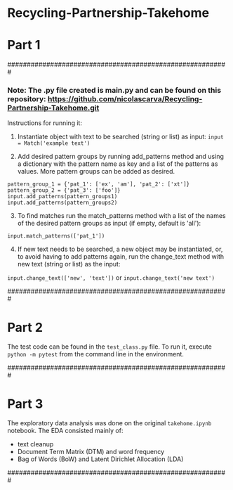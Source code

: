 # Recycling-Partnership-Takehome


# Part 1
#########################################################

### Note: The .py file created is main.py and can be found on this repository: https://github.com/nicolascarva/Recycling-Partnership-Takehome.git

Instructions for running it:

1. Instantiate object with text to be searched (string or list) as input:
`input = Match('example text')`

2. Add desired pattern groups by running add_patterns method and using a dictionary with the pattern name as key and a list of the patterns as values. More pattern groups can be added as desired.

`pattern_group_1 = {'pat_1': ['ex', 'am'], 'pat_2': ['xt']}
pattern_group_2 = {'pat_3': ['foo']}
input.add_patterns(pattern_groups1)
input.add_patterns(pattern_groups2)`

3. To find matches run the match_patterns method with a list of the names of the desired pattern groups as input (if empty, default is 'all'):

`input.match_patterns(['pat_1'])`

4. If new text needs to be searched, a new object may be instantiated, or, to avoid having to add patterns again, run the change_text method with new text (string or list) as the input:

`input.change_text(['new', 'text'])` or 
`input.change_text('new text')`


#########################################################

# Part 2

The test code can be found in the `test_class.py` file. 
To run it, execute `python -m pytest` from the command line in the environment.

#########################################################

# Part 3

The exploratory data analysis was done on the original `takehome.ipynb` notebook.
The EDA consisted mainly of:
- text cleanup
- Document Term Matrix (DTM) and word frequency
- Bag of Words (BoW) and Latent Dirichlet Allocation (LDA)

#########################################################